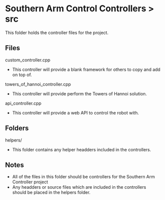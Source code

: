# Southern Arm Control Controllers > src

This folder holds the controller files for the project.

## Files
custom_controller.cpp
* This controller will provide a blank framework for others to copy and add on top of.

towers_of_hannoi_controller.cpp
* This controller will provide perform the Towers of Hannoi solution.

api_controller.cpp
* This controller will provide a web API to control the robot with.

## Folders
helpers/
* This folder contains any helper headders included in the controllers.

## Notes
* All of the files in this folder should be controllers for the Southern Arm Controller project
* Any headders or source files which are included in the controllers should be placed in the helpers folder.

